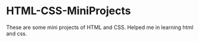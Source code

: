 # HTML-CSS-MiniProjects
These are some mini projects of HTML and CSS.
Helped me in learning html and css.
